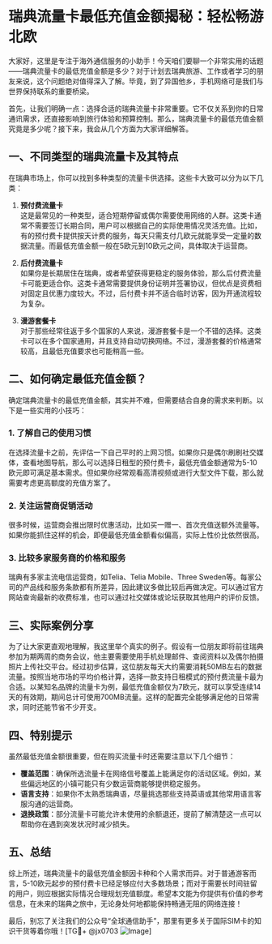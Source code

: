 # 瑞典流量卡最低充值金额揭秘：轻松畅游北欧

大家好，这里是专注于海外通信服务的小助手！今天咱们要聊一个非常实用的话题——瑞典流量卡的最低充值金额是多少？对于计划去瑞典旅游、工作或者学习的朋友来说，这个问题绝对值得深入了解。毕竟，到了异国他乡，手机网络可是我们与世界保持联系的重要桥梁。

首先，让我们明确一点：选择合适的瑞典流量卡非常重要。它不仅关系到你的日常通讯需求，还直接影响到旅行体验和预算控制。那么，瑞典流量卡的最低充值金额究竟是多少呢？接下来，我会从几个方面为大家详细解答。

## 一、不同类型的瑞典流量卡及其特点

在瑞典市场上，你可以找到多种类型的流量卡供选择。这些卡大致可以分为以下几类：

1. **预付费流量卡**  
   这是最常见的一种类型，适合短期停留或偶尔需要使用网络的人群。这类卡通常不需要签订长期合同，用户可以根据自己的实际使用情况灵活充值。比如，有的预付费卡提供按天计费的服务，每天只需支付几欧元就能享受一定量的数据流量。而最低充值金额一般在5欧元到10欧元之间，具体取决于运营商。

2. **后付费流量卡**  
   如果你是长期居住在瑞典，或者希望获得更稳定的服务体验，那么后付费流量卡可能更适合你。这类卡通常需要提供身份证明并签署协议，但优点是资费相对固定且优惠力度较大。不过，后付费卡并不适合临时访客，因为开通流程较为复杂。

3. **漫游套餐卡**  
   对于那些经常往返于多个国家的人来说，漫游套餐卡是一个不错的选择。这类卡可以在多个国家通用，并且支持自动切换网络。不过，漫游套餐的价格通常较高，且最低充值要求也可能稍高一些。

## 二、如何确定最低充值金额？

确定瑞典流量卡的最低充值金额，其实并不难，但需要结合自身的需求来判断。以下是一些实用的小技巧：

### 1. 了解自己的使用习惯  
   在选择流量卡之前，先评估一下自己平时的上网习惯。如果你只是偶尔刷刷社交媒体，查看地图导航，那么可以选择日租型的预付费卡，最低充值金额通常为5-10欧元即可满足基本需求。但如果你经常观看高清视频或进行大型文件下载，那么就需要考虑更高额度的充值方案了。

### 2. 关注运营商促销活动  
   很多时候，运营商会推出限时优惠活动，比如买一赠一、首次充值送额外流量等。如果你能抓住这样的机会，即便最低充值金额看似偏高，实际上性价比依然很高。

### 3. 比较多家服务商的价格和服务  
   瑞典有多家主流电信运营商，如Telia、Telia Mobile、Three Sweden等。每家公司的产品线和服务条款都有所差异，因此建议多做比较后再做决定。可以通过官方网站查询最新的收费标准，也可以通过社交媒体或论坛获取其他用户的评价反馈。

## 三、实际案例分享

为了让大家更直观地理解，我这里举个真实的例子。假设有一位朋友即将前往瑞典参加为期两周的商务会议，他主要需要使用手机处理邮件、查阅资料以及偶尔拍摄照片上传社交平台。经过初步估算，这位朋友每天大约需要消耗50MB左右的数据流量。按照当地市场的平均价格计算，选择一款支持日租模式的预付费流量卡最为合适。以某知名品牌的流量卡为例，最低充值金额仅为7欧元，就可以享受连续14天的有效期，期间总计可使用700MB流量。这样的配置完全能够满足他的日常需求，同时还能节省不少开支。

## 四、特别提示

虽然最低充值金额很重要，但在购买流量卡时还需要注意以下几个细节：

- **覆盖范围**：确保所选流量卡在网络信号覆盖上能满足你的活动区域。例如，某些偏远地区的小镇可能只有少数运营商能够提供稳定服务。
- **语言支持**：如果你不太熟悉瑞典语，尽量挑选那些支持英语或其他常用语言客服沟通的运营商。
- **退换政策**：部分流量卡可能允许未使用的余额退还，提前了解清楚这一点可以帮助你在遇到突发状况时减少损失。

## 五、总结

综上所述，瑞典流量卡的最低充值金额因卡种和个人需求而异。对于普通游客而言，5-10欧元起步的预付费卡已经足够应付大多数场景；而对于需要长时间驻留的用户，则应根据实际情况合理规划充值额度。希望本文能为你提供有价值的参考信息，在未来的瑞典之旅中，无论身处何地都能保持畅通无阻的网络连接！

最后，别忘了关注我们的公众号“全球通信助手”，那里有更多关于国际SIM卡的知识干货等着你哦！[TG💪+ @jx0703 ![Image](https://github.com/user-attachments/assets/dbca1d08-cadb-493c-b0ec-ad6f7a83f270)]